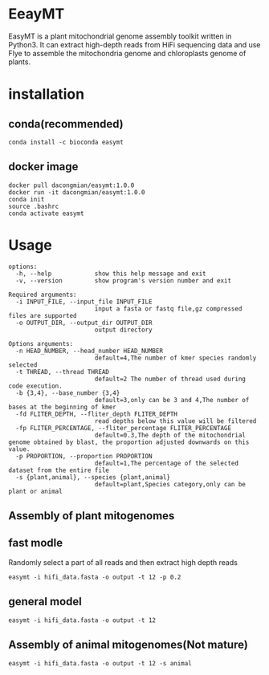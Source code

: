 # EeayMT
EasyMT is a plant mitochondrial genome assembly toolkit written in Python3. It can extract high-depth reads from HiFi sequencing data and use Flye to assemble the mitochondria genome and chloroplasts genome of plants.
# installation
## conda(recommended)
```
conda install -c bioconda easymt
```
## docker image
```
docker pull dacongmian/easymt:1.0.0
docker run -it dacongmian/easymt:1.0.0
conda init
source .bashrc
conda activate easymt
```
# Usage
```
options:
  -h, --help            show this help message and exit
  -v, --version         show program's version number and exit

Required arguments:
  -i INPUT_FILE, --input_file INPUT_FILE
                        input a fasta or fastq file,gz compressed files are supported
  -o OUTPUT_DIR, --output_dir OUTPUT_DIR
                        output directory

Options arguments:
  -n HEAD_NUMBER, --head_number HEAD_NUMBER
                        default=4,The number of kmer species randomly selected
  -t THREAD, --thread THREAD
                        default=2 The number of thread used during code execution.
  -b {3,4}, --base_number {3,4}
                        default=3,only can be 3 and 4,The number of bases at the beginning of kmer
  -fd FLITER_DEPTH, --fliter_depth FLITER_DEPTH
                        read depths below this value will be filtered
  -fp FLITER_PERCENTAGE, --fliter_percentage FLITER_PERCENTAGE
                        default=0.3,The depth of the mitochondrial genome obtained by blast, the proportion adjusted downwards on this value.
  -p PROPORTION, --proportion PROPORTION
                        default=1,The percentage of the selected dataset from the entire file
  -s {plant,animal}, --species {plant,animal}
                        default=plant,Species category,only can be plant or animal
```

## Assembly of plant mitogenomes
## fast modle
Randomly select a part of all reads and then extract high depth reads
```
easymt -i hifi_data.fasta -o output -t 12 -p 0.2
```
## general model
```
easymt -i hifi_data.fasta -o output -t 12
```
## Assembly of animal mitogenomes(Not mature)
```
easymt -i hifi_data.fasta -o output -t 12 -s animal
```
